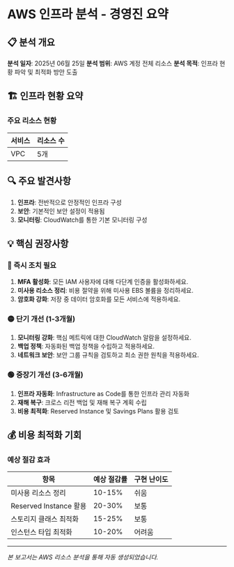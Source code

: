 # AWS 인프라 분석 - 경영진 요약

## 📋 분석 개요

**분석 일자**: 2025년 06월 25일
**분석 범위**: AWS 계정 전체 리소스
**분석 목적**: 인프라 현황 파악 및 최적화 방안 도출

## 🏗️ 인프라 현황 요약

### 주요 리소스 현황
| 서비스 | 리소스 수 |
|--------|----------|
| VPC | 5개 |

## 🔍 주요 발견사항

1. **인프라**: 전반적으로 안정적인 인프라 구성
2. **보안**: 기본적인 보안 설정이 적용됨
3. **모니터링**: CloudWatch를 통한 기본 모니터링 구성

## 💡 핵심 권장사항

### 🔴 즉시 조치 필요
1. **MFA 활성화**: 모든 IAM 사용자에 대해 다단계 인증을 활성화하세요.
2. **미사용 리소스 정리**: 비용 절약을 위해 미사용 EBS 볼륨을 정리하세요.
3. **암호화 강화**: 저장 중 데이터 암호화를 모든 서비스에 적용하세요.

### 🟡 단기 개선 (1-3개월)
1. **모니터링 강화**: 핵심 메트릭에 대한 CloudWatch 알람을 설정하세요.
2. **백업 정책**: 자동화된 백업 정책을 수립하고 적용하세요.
3. **네트워크 보안**: 보안 그룹 규칙을 검토하고 최소 권한 원칙을 적용하세요.

### 🟢 중장기 개선 (3-6개월)
1. **인프라 자동화**: Infrastructure as Code를 통한 인프라 관리 자동화
2. **재해 복구**: 크로스 리전 백업 및 재해 복구 계획 수립
3. **비용 최적화**: Reserved Instance 및 Savings Plans 활용 검토

## 💰 비용 최적화 기회

### 예상 절감 효과
| 항목 | 예상 절감률 | 구현 난이도 |
|------|-------------|-------------|
| 미사용 리소스 정리 | 10-15% | 쉬움 |
| Reserved Instance 활용 | 20-30% | 보통 |
| 스토리지 클래스 최적화 | 15-25% | 보통 |
| 인스턴스 타입 최적화 | 10-20% | 어려움 |

---
*본 보고서는 AWS 리소스 분석을 통해 자동 생성되었습니다.*
